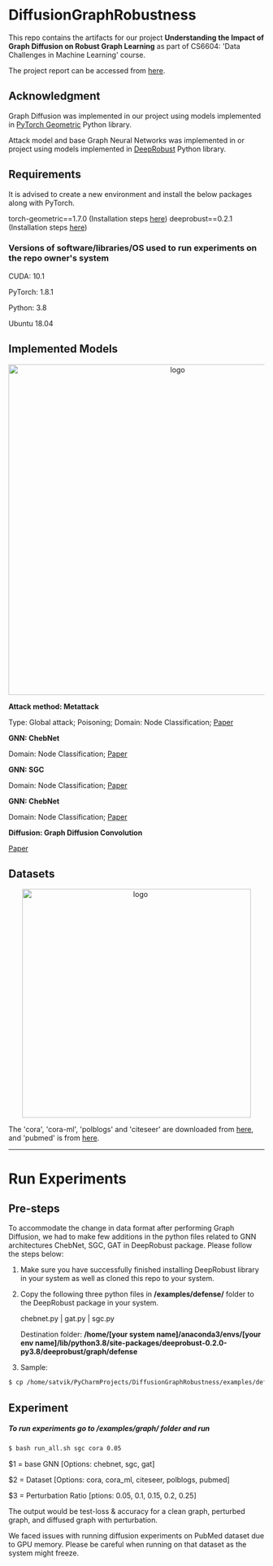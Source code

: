# DiffusionGraphRobustness

This repo contains the artifacts for our project **Understanding the Impact of Graph Diffusion on Robust Graph Learning** as part of CS6604: 'Data Challenges in Machine Learning' course.

The project report can be accessed from [here](https://github.com/satvikchekuri/DiffusionGraphRobustness/blob/main/examples/graph/figures/CS6604_Project_Report.pdf).

## Acknowledgment

Graph Diffusion was implemented in our project using models implemented in [PyTorch Geometric](https://github.com/rusty1s/pytorch_geometric) Python library. 

Attack model and base Graph Neural Networks was implemented in or project using models implemented in [DeepRobust](https://github.com/DSE-MSU/DeepRobust) Python library.
## Requirements
It is advised to create a new environment and install the below packages along with PyTorch.

torch-geometric==1.7.0 (Installation steps [here](https://pytorch-geometric.readthedocs.io/en/latest/notes/installation.html))
deeprobust==0.2.1 (Installation steps [here](https://deeprobust.readthedocs.io/en/latest/notes/installation.html))



### Versions of software/libraries/OS used to run experiments on the repo owner's system
CUDA: 10.1

PyTorch: 1.8.1

Python: 3.8

Ubuntu 18.04

## Implemented Models 

<p align="center">
<img center src="https://github.com/satvikchekuri/DiffusionGraphRobustness/blob/main/examples/graph/figures/graph.PNG" width = "650" alt="logo">
</p>

**Attack method: Metattack**

Type: Global attack; Poisoning; Domain: Node Classification; [Paper](https://openreview.net/pdf?id=Bylnx209YX)

**GNN: ChebNet**

Domain: Node Classification; [Paper](https://arxiv.org/abs/1606.09375)

**GNN: SGC**

Domain: Node Classification; [Paper](https://arxiv.org/abs/1902.07153)

**GNN: ChebNet**

Domain: Node Classification; [Paper](https://arxiv.org/abs/1710.10903)

**Diffusion: Graph Diffusion Convolution**

[Paper](https://arxiv.org/pdf/1911.05485.pdf)

## Datasets

<p align="center">
<img center src="https://github.com/satvikchekuri/DiffusionGraphRobustness/blob/main/examples/graph/figures/graph1.PNG" width = "450" alt="logo">
</p>

The 'cora', 'cora-ml', 'polblogs' and 'citeseer' are downloaded from [here](https://github.com/danielzuegner/gnn-meta-attack/tree/master/data), and 'pubmed' is from [here](https://github.com/tkipf/gcn/tree/master/gcn/data).

-----------------------------------------------------------------------------------------------------------------------

# Run Experiments

## Pre-steps

To accommodate the change in data format after performing Graph Diffusion, we had to make few additions in the python files related to GNN architectures ChebNet, SGC, GAT in DeepRobust package. 
Please follow the steps below:

1) Make sure you have successfully finished installing DeepRobust library in your system as well as cloned this repo to your system.

2) Copy the following three python files in **/examples/defense/** folder to the DeepRobust package in your system.
    
    chebnet.py | gat.py | sgc.py
    
    Destination folder: **/home/[your system name]/anaconda3/envs/[your env name]/lib/python3.8/site-packages/deeprobust-0.2.0-py3.8/deeprobust/graph/defense**

3) Sample: 
``` bash
$ cp /home/satvik/PyCharmProjects/DiffusionGraphRobustness/examples/defense/chebnet.py /home/satvik/anaconda3/envs/graph/lib/python3.8/site-packages/deeprobust-0.2.0-py3.8/deeprobust/graph/defense/chebnet.py
```

## Experiment

##### To run experiments go to /examples/graph/ folder and run
``` bash
$ bash run_all.sh sgc cora 0.05
```
$1 = base GNN [Options: chebnet, sgc, gat]

$2 = Dataset [Options: cora, cora_ml, citeseer, polblogs, pubmed]

$3 = Perturbation Ratio [ptions: 0.05, 0.1, 0.15, 0.2, 0.25]

The output would be test-loss & accuracy for a clean graph, perturbed graph, and diffused graph with perturbation. 

We faced issues with running diffusion experiments on PubMed dataset due to GPU memory. Please be careful when running on that dataset as the system might freeze.

